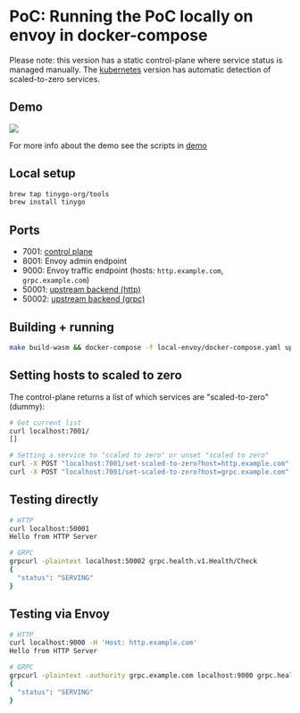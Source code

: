 # PoC: Running the PoC locally on envoy in docker-compose

Please note: this version has a static control-plane where service status is managed manually.
The [kubernetes](./kubernetes) version has automatic detection of scaled-to-zero services.

## Demo

<a href="https://asciinema.org/a/640583?autoplay=1" target="_blank"><img src="https://asciinema.org/a/640583.svg" /></a>

For more info about the demo see the scripts in [demo](./local-envoy/demo)

## Local setup

```bash
brew tap tinygo-org/tools
brew install tinygo
```

## Ports

* 7001: [control plane](./control-plane/main.go)
* 8001: Envoy admin endpoint
* 9000: Envoy traffic endpoint (hosts: `http.example.com`, `grpc.example.com`)
* 50001: [upstream backend (http)](./upstream/main.go)
* 50002: [upstream backend (grpc)](./upstream/main.go)

## Building + running

```bash
make build-wasm && docker-compose -f local-envoy/docker-compose.yaml up
```

## Setting hosts to scaled to zero

The control-plane returns a list of which services are "scaled-to-zero" (dummy):

```bash
# Get current list
curl localhost:7001/ 
[]
```

```bash
# Setting a service to "scaled to zero" or unset "scaled to zero"
curl -X POST "localhost:7001/set-scaled-to-zero?host=http.example.com"
curl -X POST "localhost:7001/set-scaled-to-zero?host=grpc.example.com"
```

## Testing directly

```bash
# HTTP
curl localhost:50001
Hello from HTTP Server
```

```bash
# GRPC
grpcurl -plaintext localhost:50002 grpc.health.v1.Health/Check
{
  "status": "SERVING"
}
```

## Testing via Envoy

```bash
# HTTP
curl localhost:9000 -H 'Host: http.example.com'
Hello from HTTP Server
```

```bash
# GRPC
grpcurl -plaintext -authority grpc.example.com localhost:9000 grpc.health.v1.Health/Check
{
  "status": "SERVING"
}
```

